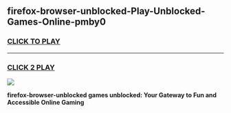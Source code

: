 
## firefox-browser-unblocked-Play-Unblocked-Games-Online-pmby0
<h3>
<a href="https://premium76.site?title=firefox-browser-unblocked&ref=25A">CLICK TO PLAY</a></h3>
<hr>

<h3>
<a href="https://premium76.site?title=firefox-browser-unblocked&ref=25A">CLICK 2 PLAY</a>
  
</h3>

<a href="https://premium76.site?title=firefox-browser-unblocked&ref=25A"><img src="https://clearcache.store/games.png"></a>


**firefox-browser-unblocked games unblocked: Your Gateway to Fun and Accessible Online Gaming**
